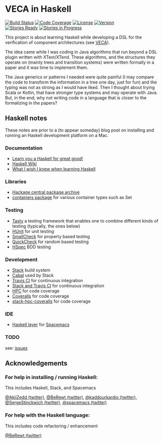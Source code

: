 # VECA in Haskell

[![Build Status](https://img.shields.io/travis/pascalpoizat/vecahaskell/master.svg?style=flat-square)](https://travis-ci.org/pascalpoizat/vecahaskell)
[![Code Coverage](https://img.shields.io/coveralls/pascalpoizat/vecahaskell/master.svg?style=flat-square)](https://coveralls.io/github/pascalpoizat/vecahaskell)
[![License](https://img.shields.io/badge/license-Apache%20License%202.0-blue.svg?style=flat-square)](LICENSE)
[![Version](https://img.shields.io/badge/version-0.1.0.0-orange.svg?label=version&amp;style=flat-square)](vecahaskell.cabal)<br/>
[![Stories Ready](https://img.shields.io/github/issues-raw/pascalpoizat/vecahaskell/ready.svg?style=flat-square&label=issues%20ready)](https://waffle.io/pascalpoizat/vecahaskell)
[![Stories in Progress](https://img.shields.io/github/issues-raw/pascalpoizat/vecahaskell/in%20progress.svg?style=flat-square&label=issues%20in%20progress)](https://waffle.io/pascalpoizat/vecahaskell)

<!--
[![Version](https://img.shields.io/hackage/v/vecahaskell.svg?label=version&amp;style=flat-square)](https://hackage.haskell.org/package/vecahaskell)
-->

This project is about learning Haskell while developing a DSL for the verification of component architectures (see [VECA](https://github.com/pascalpoizat/veca)).

The idea came while I was coding in Java algorithms that run beyond a DSL plugin written with XText/XTend. These algorithms, and the structures they operate on (mainly trees and transition systems) were written formally in a paper and it was time to implement them.

The Java generics or patterns I needed were quite painful (I may compare the code to transform the information in a tree one day, just for fun) and the typing was not as strong as I would have liked. Then I thought about trying Scala or Kotlin, that have stronger type systems and may operate with Java. But, in the end, why not writing code in a language that is closer to the formalizing in the papers?

## Haskell notes

These notes are prior to a (to appear someday) blog post on installing and running an Haskell development platform on a Mac.

### Documentation

- [Learn you a Haskell for great good!](http://learnyouahaskell.com)
- [Haskell Wiki](https://wiki.haskell.org/FAQ)
- [What I wish I knew when learning Haskell](http://dev.stephendiehl.com/hask/)

### Libraries

- [Hackage central package archive](https://hackage.haskell.org)
- [containers package](https://hackage.haskell.org/package/containers) for various container types such as Set

### Testing

- [Tasty](http://documentup.com/feuerbach/tasty) a testing framework that enables one to combine different kinds of testing (typically, the ones below)
- [HUnit](https://github.com/hspec/HUnit#readme) for unit testing
- [SmallCheck](https://github.com/feuerbach/smallcheck#readme) for property based testing
- [QuickCheck](https://github.com/nick8325/quickcheck#readme) for random based testing
- [HSpec](http://hspec.github.io) BDD testing

### Development

- [Stack](https://haskellstack.org/) build system
- [Cabal](https://www.haskell.org/cabal/) used by Stack
- [Travis CI](https://travis-ci.org) for continuous integration
- [Stack and Travis CI](https://docs.haskellstack.org/en/latest/travis_ci/) for continuous integration
- [HPC](https://wiki.haskell.org/Haskell_program_coverage) for code coverage
- [Coveralls](https://coveralls.io) for code coverage
- [stack-hpc-coveralls](https://github.com/rubik/stack-hpc-coveralls) for code coverage

### IDE

- [Haskell layer](https://github.com/syl20bnr/spacemacs/tree/master/layers/%2Blang/haskell) for [Spacemacs](http://spacemacs.org)

### TODO

see: [issues](https://github.com/pascalpoizat/vecahaskell/issues)

## Acknowledgements

### For help in installing / running Haskell:

This includes Haskell, Stack, and Spacemacs

[@AkiiZedd (twitter)](https://twitter.com/AkiiZedd),
[@BeRewt (twitter)](https://twitter.com/BeRewt),
[@kaddourkardio (twitter)](https://twitter.com/kaddourkardio), 
[@SergeStinckwich (twitter)](https://twitter.com/SergeStinckwich),
[@spacemacs (twitter)](https://twitter.com/spacemacs)

### For help with the Haskell language:

This includes code refactoring / enhancement

[@BeRewt (twitter)](https://twitter.com/BeRewt)

